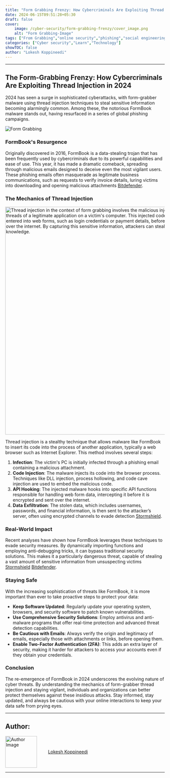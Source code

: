 ```yaml
---
title: "Form Grabbing Frenzy: How Cybercriminals Are Exploiting Thread Injection in 2024"
date: 2024-06-15T09:51:28+05:30
draft: false
cover:
    image: /cyber-security/form-grabbing-frenzy/cover_image.png
    alt: "Form Grabbing-Image"
tags: ["From Grabbing","online security","phishing","social engineering"]
categories: ["Cyber security","Learn","Technology"]
showTOC: false
author: "Lokesh Koppineedi"
---
```

***
## The Form-Grabbing Frenzy: How Cybercriminals Are Exploiting Thread Injection in 2024

2024 has seen a surge in sophisticated cyberattacks, with form-grabber malware using thread injection techniques to steal sensitive information becoming alarmingly common. Among these, the notorious FormBook malware stands out, having resurfaced in a series of global phishing campaigns.

<img src="/cyber-security/form-grabbing-frenzy/website-hooking.png" alt="Form Grabbing">

### FormBook's Resurgence

Originally discovered in 2016, FormBook is a data-stealing trojan that has been frequently used by cybercriminals due to its powerful capabilities and ease of use. This year, it has made a dramatic comeback, spreading through malicious emails designed to deceive even the most vigilant users. These phishing emails often masquerade as legitimate business communications, such as requests to verify invoice details, luring victims into downloading and opening malicious attachments [Bitdefender](https://www.bitdefender.com/blog/hotforsecurity/threat-actors-spread-formbook-info-stealing-trojan-in-ongoing-phishing-campaign/).

### The Mechanics of Thread Injection

<img alt="Thread injection in the context of form grabbing involves the malicious injection of code into the running threads of a legitimate application on a victim&#39;s computer. This injected code monitors and intercepts data entered into web forms, such as login credentials or payment details, before they are encrypted and sent over the internet. By capturing this sensitive information, attackers can steal user data without their knowledge." height="720" src="/cyber-security/form-grabbing-frenzy/Thread-Injection-Process.png" title="Thread Injection Process" width="720"/>

Thread injection is a stealthy technique that allows malware like FormBook to insert its code into the process of another application, typically a web browser such as Internet Explorer. This method involves several steps:

1. **Infection**: The victim's PC is initially infected through a phishing email containing a malicious attachment.
2. **Code Injection**: The malware injects its code into the browser process. Techniques like DLL injection, process hollowing, and code cave injection are used to embed the malicious code.
3. **API Hooking**: The injected malware hooks into specific API functions responsible for handling web form data, intercepting it before it is encrypted and sent over the internet.
4. **Data Exfiltration**: The stolen data, which includes usernames, passwords, and financial information, is then sent to the attacker’s server, often using encrypted channels to evade detection [Stormshield](https://www.stormshield.com/news/in-depth-formbook-malware-analysis-obfuscation-and-process-injection/).

### Real-World Impact

Recent analyses have shown how FormBook leverages these techniques to evade security measures. By dynamically importing functions and employing anti-debugging tricks, it can bypass traditional security solutions. This makes it a particularly dangerous threat, capable of stealing a vast amount of sensitive information from unsuspecting victims [Stormshield](https://www.stormshield.com/news/in-depth-formbook-malware-analysis-obfuscation-and-process-injection/) [Bitdefender](https://www.bitdefender.com/blog/hotforsecurity/threat-actors-spread-formbook-info-stealing-trojan-in-ongoing-phishing-campaign/).

### Staying Safe

With the increasing sophistication of threats like FormBook, it is more important than ever to take proactive steps to protect your data:

- **Keep Software Updated**: Regularly update your operating system, browsers, and security software to patch known vulnerabilities.
- **Use Comprehensive Security Solutions**: Employ antivirus and anti-malware programs that offer real-time protection and advanced threat detection capabilities.
- **Be Cautious with Emails**: Always verify the origin and legitimacy of emails, especially those with attachments or links, before opening them.
- **Enable Two-Factor Authentication (2FA)**: This adds an extra layer of security, making it harder for attackers to access your accounts even if they obtain your credentials.

### Conclusion

The re-emergence of FormBook in 2024 underscores the evolving nature of cyber threats. By understanding the mechanics of form-grabber thread injection and staying vigilant, individuals and organizations can better protect themselves against these insidious attacks. Stay informed, stay updated, and always be cautious with your online interactions to keep your data safe from prying eyes.

---

## Author:

<div id="authorCard" style="display: flex;align-items: center">
    <img src="/authors/lokesh_koppineedi.JPG" alt="Author Image" style="float: left; width: 100px; height: 100px;margin-right: 10px">
    <a href="https://www.linkedin.com/in/k-lokesh-7716ab233/" target="_blank" style="margin-left: 5%; display: block;">Lokesh Koppineedi</a>
</div>

---